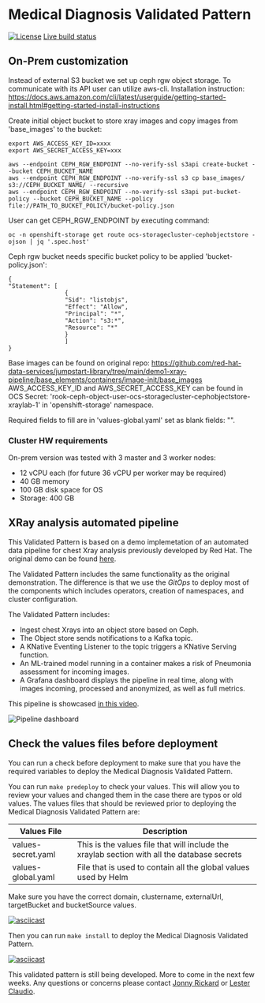 # Medical Diagnosis Validated Pattern

[![License](https://img.shields.io/badge/License-Apache%202.0-blue.svg)](https://opensource.org/licenses/Apache-2.0)
[Live build status](https://validatedpatterns.io/ci/?pattern=medicaldiag)


## On-Prem customization

Instead of external S3 bucket we set up ceph rgw object storage. To communicate with its API user can utilize aws-cli. Installation instruction: https://docs.aws.amazon.com/cli/latest/userguide/getting-started-install.html#getting-started-install-instructions

Create initial object bucket to store xray images and copy images from 'base_images' to the bucket: 
```
export AWS_ACCESS_KEY_ID=xxxx
export AWS_SECRET_ACCESS_KEY=xxx

aws --endpoint CEPH_RGW_ENDPOINT --no-verify-ssl s3api create-bucket --bucket CEPH_BUCKET_NAME
aws --endpoint CEPH_RGW_ENDPOINT --no-verify-ssl s3 cp base_images/ s3://CEPH_BUCKET_NAME/ --recursive
aws --endpoint CEPH_RGW_ENDPOINT --no-verify-ssl s3api put-bucket-policy --bucket CEPH_BUCKET_NAME --policy file://PATH_TO_BUCKET_POLICY/bucket-policy.json
```

User can get CEPH_RGW_ENDPOINT by executing command:
```
oc -n openshift-storage get route ocs-storagecluster-cephobjectstore -ojson | jq '.spec.host'
```

Ceph rgw bucket needs specific bucket policy to be applied 'bucket-policy.json':
```
{
"Statement": [
                {
                "Sid": "listobjs",
                "Effect": "Allow",
                "Principal": "*",
                "Action": "s3:*",
                "Resource": "*"
                }
                ]
}
```

Base images can be found on original repo: https://github.com/red-hat-data-services/jumpstart-library/tree/main/demo1-xray-pipeline/base_elements/containers/image-init/base_images
AWS_ACCESS_KEY_ID and AWS_SECRET_ACCESS_KEY can be found in OCS Secret: 'rook-ceph-object-user-ocs-storagecluster-cephobjectstore-xraylab-1' in 'openshift-storage' namespace.

Required fields to fill are in 'values-global.yaml' set as blank fields: "".


### Cluster HW requirements

On-prem version was tested with 3 master and 3 worker nodes: 
* 12 vCPU each (for future 36 vCPU per worker may be required)
* 40 GB memory
* 100 GB disk space for OS
* Storage: 400 GB



## XRay analysis automated pipeline

This Validated Pattern is based on a demo implemetation of an automated data pipeline for chest Xray
analysis previously developed by Red Hat.  The original demo can be found [here](https://github.com/red-hat-data-services/jumpstart-library]).

The Validated Pattern includes the same functionality as the original demonstration.  The difference is
that we use the *GitOps* to deploy most of the components which includes operators, creation of namespaces,
and cluster configuration.

The Validated Pattern includes:

* Ingest chest Xrays into an object store based on Ceph.
* The Object store sends notifications to a Kafka topic.
* A KNative Eventing Listener to the topic triggers a KNative Serving function.
* An ML-trained model running in a container makes a risk of Pneumonia assessment for incoming images.
* A Grafana dashboard displays the pipeline in real time, along with images incoming, processed and anonymized, as well as full metrics.

This pipeline is showcased [in this video](https://www.youtube.com/watch?v=zja83FVsm14).

![Pipeline dashboard](doc/dashboard.png)

## Check the values files before deployment

You can run a check before deployment to make sure that you have the required variables to deploy the
Medical Diagnosis Validated Pattern.

You can run `make predeploy` to check your values. This will allow you to review your values and changed them in
the case there are typos or old values.  The values files that should be reviewed prior to deploying the
Medical Diagnosis Validated Pattern are:

| Values File | Description |
| ----------- | ----------- |
| values-secret.yaml | This is the values file that will include the xraylab section with all the database secrets |
| values-global.yaml | File that is used to contain all the global values used by Helm |

Make sure you have the correct domain, clustername, externalUrl, targetBucket and bucketSource values.

[![asciicast](https://github.com/claudiol/medical-diagnosis/blob/claudiol-xray-deployment/doc/predeploy.svg)](https://github.com/claudiol/medical-diagnosis/blob/claudiol-xray-deployment/doc/predeploy.svg)

Then you can run `make install` to deploy the Medical Diagnosis Validated Pattern.

[![asciicast](https://github.com/claudiol/medical-diagnosis/blob/claudiol-xray-deployment/doc/xray-deployment.svg)](https://github.com/claudiol/medical-diagnosis/blob/claudiol-xray-deployment/doc/xray-deployment.svg)

This validated pattern is still being developed.  More to come in the next few weeks. Any questions or concerns
please contact [Jonny Rickard](jrickard@redhat.com) or [Lester Claudio](claudiol@redhat.com).
